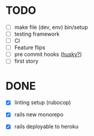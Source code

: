 # TODO

- [ ] make file (dev, env) bin/setup
- [ ] testing framework
- [ ] CI
- [ ] Feature flips
- [ ] pre commit hooks ([husky?](https://github.com/typicode/husky))
- [ ] first story

# DONE

- [x] linting setup (rubocop)
- [x] rails new monorepo
- [x] rails deployable to heroku

